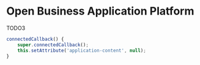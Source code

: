 # Open Business Application Platform

TODO3

```javascript
connectedCallback() {
    super.connectedCallback();
    this.setAttribute('application-content', null);
}
```
